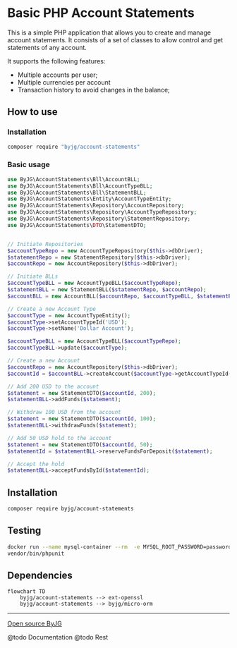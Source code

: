 # Basic PHP Account Statements

This is a simple PHP application that allows you to create and manage account statements. It consists of a set of classes to allow control and get statements of any account.

It supports the following features:

- Multiple accounts per user;
- Multiple currencies per account
- Transaction history to avoid changes in the balance;

## How to use

### Installation

```bash
composer require "byjg/account-statements"
```

### Basic usage

```php
use ByJG\AccountStatements\Bll\AccountBLL;
use ByJG\AccountStatements\Bll\AccountTypeBLL;
use ByJG\AccountStatements\Bll\StatementBLL;
use ByJG\AccountStatements\Entity\AccountTypeEntity;
use ByJG\AccountStatements\Repository\AccountRepository;
use ByJG\AccountStatements\Repository\AccountTypeRepository;
use ByJG\AccountStatements\Repository\StatementRepository;
use ByJG\AccountStatements\DTO\StatementDTO;


// Initiate Repositories
$accountTypeRepo = new AccountTypeRepository($this->dbDriver);
$statementRepo = new StatementRepository($this->dbDriver);
$accountRepo = new AccountRepository($this->dbDriver);

// Initiate BLLs
$accountTypeBLL = new AccountTypeBLL($accountTypeRepo);
$statementBLL = new StatementBLL($statementRepo, $accountRepo);
$accountBLL = new AccountBLL($accountRepo, $accountTypeBLL, $statementBLL);

// Create a new Account Type
$accountType = new AccountTypeEntity();
$accountType->setAccountTypeId('USD');
$accountType->setName('Dollar Account');

$accountTypeBLL = new AccountTypeBLL($accountTypeRepo);
$accountTypeBLL->update($accountType);

// Create a new Account
$accountRepo = new AccountRepository($this->dbDriver);
$accountId = $accountBLL->createAccount($accountType->getAccountTypeId(), '34', 0);

// Add 200 USD to the account
$statement = new StatementDTO($accountId, 200);
$statementBLL->addFunds($statement);

// Withdraw 100 USD from the account
$statement = new StatementDTO($accountId, 100);
$statementBLL->withdrawFunds($statement);

// Add 50 USD hold to the account
$statement = new StatementDTO($accountId, 50);
$statementId = $statementBLL->reserveFundsForDeposit($statement);

// Accept the hold
$statementBLL->acceptFundsById($statementId);
```

## Installation

```bash
composer require byjg/account-statements
```

## Testing

```bash
docker run --name mysql-container --rm  -e MYSQL_ROOT_PASSWORD=password -p 3306:3306 -d mysql:8.0
vendor/bin/phpunit
```


## Dependencies  

```mermaid  
flowchart TD  
    byjg/account-statements --> ext-openssl
    byjg/account-statements --> byjg/micro-orm
```

----  
[Open source ByJG](http://opensource.byjg.com)

@todo Documentation
@todo Rest
